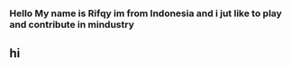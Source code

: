 ### Hello My name is Rifqy im from Indonesia and i jut like to play and contribute in mindustry
## hi
